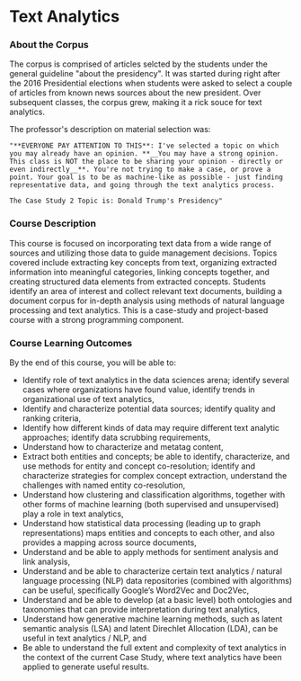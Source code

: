# Text Analytics

### About the Corpus
The corpus is comprised of articles selcted by the students under the general guideline "about the presidency".  It was started during right after the 2016 Presidential elections when students were asked to select a couple of articles from known news sources about the new president.  Over subsequent classes, the corpus grew, making it a rick souce for text analytics.

The professor's description on material selection was:

    "**EVERYONE PAY ATTENTION TO THIS**: I've selected a topic on which you may already have an opinion. **__You may have a strong opinion. This class is NOT the place to be sharing your opinion - directly or even indirectly__**. You're not trying to make a case, or prove a point. Your goal is to be as machine-like as possible - just finding representative data, and going through the text analytics process.

    The Case Study 2 Topic is: Donald Trump's Presidency"



### Course Description
This course is focused on incorporating text data from a wide range of sources and utilizing those data to guide management decisions. Topics covered include extracting key concepts from text, organizing extracted information into meaningful categories, linking concepts together, and creating structured data elements from extracted concepts. Students identify an area of interest and collect relevant text documents, building a document corpus for in-depth analysis using methods of natural language processing and text analytics. This is a case-study and project-based course with a strong programming component.

### Course Learning Outcomes 
By the end of this course, you will be able to:
+   Identify role of text analytics in the data sciences arena; identify several cases where organizations have found value, identify trends in organizational use of text analytics,
+   Identify and characterize potential data sources; identify quality and ranking criteria, 
+   Identify how different kinds of data may require different text analytic approaches; identify data scrubbing requirements, 
+   Understand how to characterize and metatag content, 
+   Extract both entities and concepts; be able to identify, characterize, and use methods for entity and concept co-resolution; identify and characterize strategies for complex concept extraction, understand the challenges with named entity co-resolution, 
+   Understand how clustering and classification algorithms, together with other forms of machine learning (both supervised and unsupervised) play a role in text analytics,
+   Understand how statistical data processing (leading up to graph representations) maps entities and concepts to each other, and also provides a mapping across source documents, 
+   Understand and be able to apply methods for sentiment analysis and link analysis, 
+   Understand and be able to characterize certain text analytics / natural language processing (NLP) data repositories (combined with algorithms) can be useful, specifically Google’s Word2Vec and Doc2Vec,
+   Understand and be able to develop (at a basic level) both ontologies and taxonomies that can provide interpretation during text analytics,
+   Understand how generative machine learning methods, such as latent semantic analysis (LSA) and latent Direchlet Allocation (LDA), can be useful in text analytics / NLP, and
+   Be able to understand the full extent and complexity of text analytics in the context of the current Case Study, where text analytics have been applied to generate useful results. 
